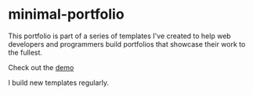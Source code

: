 # minimal-portfolio

This portfolio is part of a series of templates I've created to help web developers and programmers build portfolios that showcase their work to the fullest. 

Check out the [demo](https://chippd.github.io/minimal-portfolio/)

I build new templates regularly. 


